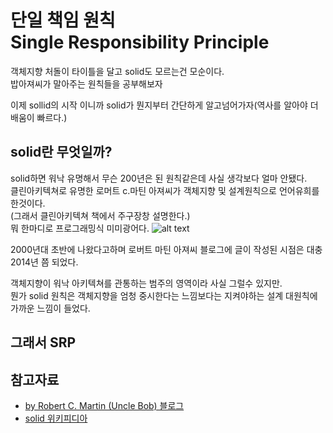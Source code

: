 # 단일 책임 원칙 Single Responsibility Principle

객체지향 처돌이 타이틀을 달고 solid도 모르는건 모순이다.  
밥아져씨가 말아주는 원칙들을 공부해보자

이제 sollid의 시작 이니까 solid가 뭔지부터 간단하게 알고넘어가자(역사를 알아야 더 배움이 빠르다.)

## solid란 무엇일까?
solid하면 워낙 유명해서 무슨 200년은 된 원칙같은데 사실 생각보다 얼마 안됐다.  
클린아키텍쳐로 유명한 로머트 c.마틴 아져씨가 객체지향 및 설계원칙으로 언어유희를 한것이다.  
(그래서 클린아키텍쳐 책에서 주구장창 설명한다.)  
뭐 한마디로 프로그래밍식 미미광어다.
![alt text](../../imageRes/미미광어.png)

2000년대 초반에 나왔다고하며 로버트 마틴 아져씨 블로그에 글이 작성된 시점은 대충 2014년 쯤 되었다.  

객체지향이 워낙 아키텍쳐를 관통하는 범주의 영역이라 사실 그럴수 있지만.  
뭔가 solid 원칙은 객체지향을 엄청 중시한다는 느낌보다는 지켜야하는 설계 대원칙에 가까운 느낌이 들었다.  


## 그래서 SRP




## 참고자료
- [by Robert C. Martin (Uncle Bob) 블로그](https://blog.cleancoder.com/uncle-bob/2014/05/08/SingleReponsibilityPrinciple.html)
- [solid 위키피디아](https://ko.wikipedia.org/wiki/SOLID_(%EA%B0%9D%EC%B2%B4_%EC%A7%80%ED%96%A5_%EC%84%A4%EA%B3%84))